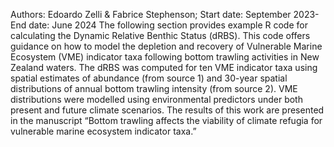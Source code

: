 Authors: Edoardo Zelli & Fabrice Stephenson; Start date: September 2023-End date: June 2024
The following section provides example R code for calculating the Dynamic Relative Benthic Status (dRBS). This code offers guidance on how to model the depletion and recovery of Vulnerable Marine Ecosystem (VME) indicator taxa following bottom trawling activities in New Zealand waters. The dRBS was computed for ten VME indicator taxa using spatial estimates of abundance (from source 1) and 30-year spatial distributions of annual bottom trawling intensity (from source 2). VME distributions were modelled using environmental predictors under both present and future climate scenarios. The results of this work are presented in the manuscript “Bottom trawling affects the viability of climate refugia for vulnerable marine ecosystem indicator taxa.”
